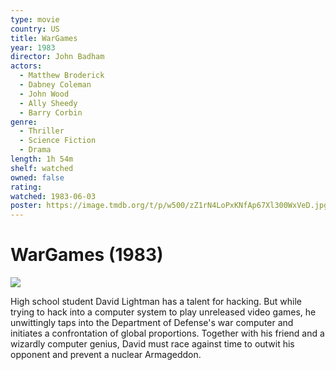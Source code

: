 ```yaml
---
type: movie
country: US
title: WarGames
year: 1983
director: John Badham
actors:
  - Matthew Broderick
  - Dabney Coleman
  - John Wood
  - Ally Sheedy
  - Barry Corbin
genre:
  - Thriller
  - Science Fiction
  - Drama
length: 1h 54m
shelf: watched
owned: false
rating:
watched: 1983-06-03
poster: https://image.tmdb.org/t/p/w500/zZ1rN4LoPxKNfAp67Xl300WxVeD.jpg
---
```


# WarGames (1983)

![](https://image.tmdb.org/t/p/w500/zZ1rN4LoPxKNfAp67Xl300WxVeD.jpg)

High school student David Lightman has a talent for hacking. But while trying to hack into a computer system to play unreleased video games, he unwittingly taps into the Department of Defense's war computer and initiates a confrontation of global proportions. Together with his friend and a wizardly computer genius, David must race against time to outwit his opponent and prevent a nuclear Armageddon.